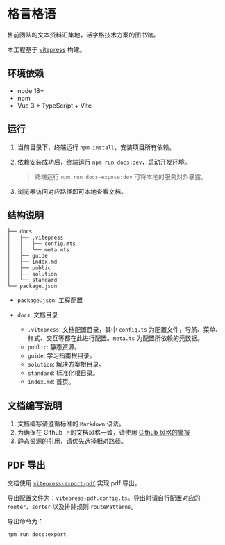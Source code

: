 # 格言格语

售前团队的文本资料汇集地，活字格技术方案的图书馆。

本工程基于 [vitepress](https://vitepress.dev/guide/what-is-vitepress) 构建。

## 环境依赖

-   node 18+
-   npm
-   Vue 3 + TypeScript + Vite

## 运行

1. 当前目录下，终端运行 `npm install`，安装项目所有依赖。
2. 依赖安装成功后，终端运行 `npm run docs:dev`，启动开发环境。

    > 终端运行 `npm run docs-expose:dev` 可将本地的服务对外暴露。

3. 浏览器访问对应路径即可本地查看文档。

## 结构说明

```text
├── docs
│   ├── .vitepress
│   │   ├── config.mts
│   │   └── meta.mts
│   ├── guide
│   ├── index.md
│   ├── public
│   ├── solution
│   └── standard
└── package.json
```

-   `package.json`: 工程配置
-   `docs`: 文档目录

    -   `.vitepress`: 文档配置目录，其中 `config.ts` 为配置文件，导航、菜单、样式、交互等都在此进行配置。`meta.ts` 为配置所依赖的元数据。
    -   `public`: 静态资源。
    -   `guide`: 学习指南根目录。
    -   `solution`: 解决方案根目录。
    -   `standard`: 标准化根目录。
    -   `index.md`: 首页。

## 文档编写说明

1. 文档编写请遵循标准的 `Markdown` 语法。
2. 为确保在 Github 上的文档风格一致，请使用 [Github 风格的警报](https://vitepress.dev/zh/guide/markdown#github-flavored-alerts)
3. 静态资源的引用，请优先选择相对路径。

## PDF 导出

文档使用 [`vitepress-export-pdf`](https://github.com/condorheroblog/vitepress-export-pdf) 实现 pdf 导出。

导出配置文件为：`vitepress-pdf.config.ts`。导出时请自行配置对应的 `router`、`sorter` 以及排除规则 `routePatterns`。

导出命令为：

```bash
npm run docs:export
```
